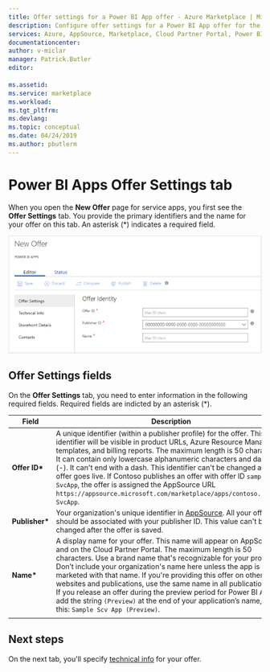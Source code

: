 ```yaml
---
title: Offer settings for a Power BI App offer - Azure Marketplace | Microsoft Docs
description: Configure offer settings for a Power BI App offer for the Microsoft AppSource marketplace. 
services: Azure, AppSource, Marketplace, Cloud Partner Portal, Power BI
documentationcenter:
author: v-miclar
manager: Patrick.Butler  
editor:

ms.assetid: 
ms.service: marketplace
ms.workload: 
ms.tgt_pltfrm: 
ms.devlang: 
ms.topic: conceptual
ms.date: 04/24/2019
ms.author: pbutlerm
---
```


# Power BI Apps Offer Settings tab

When you open the **New Offer** page for service apps, you first see the **Offer Settings** tab. You provide the primary identifiers and the name for your offer on this tab. An asterisk (*) indicates a required field.

![Offer Settings tab](./media/offer-settings-tab.png)


## Offer Settings fields 

On the **Offer Settings** tab, you need to enter information in the following required fields. Required fields are indicted by an asterisk (*).

|  Field        |  Description                                                               |
|---------------|----------------------------------------------------------------------------|
| **Offer ID\***  | A unique identifier (within a publisher profile) for the offer. This identifier will be visible in product URLs, Azure Resource Manager templates, and billing reports. The maximum length is 50 characters. It can contain only lowercase alphanumeric characters and dashes (-). It can't end with a dash. This identifier can't be changed after an offer goes live. If Contoso publishes an offer with offer ID `sample-SvcApp`, the offer is assigned the AppSource URL `https://appsource.microsoft.com/marketplace/apps/contoso.sample-SvcApp`.      |
| **Publisher\*** | Your organization's unique identifier in [AppSource](https://appsource.microsoft.com). All your offerings should be associated with your publisher ID. This value can't be changed after the offer is saved.                         |
| **Name\***      | A display name for your offer. This name will appear on AppSource and on the Cloud Partner Portal. The maximum length is 50 characters. Use a brand name that's recognizable for your product. Don’t include your organization's name here unless the app is marketed with that name. If you're providing this offer on other websites and publications, use the same name in all publications.    <br/>If you release an offer during the preview period for Power BI Apps, add the string `(Preview)` at the end of your application’s name, like this: `Sample Scv App (Preview)`. |
|     |     |


## Next steps

On the next tab, you'll specify [technical info](./cpp-technical-info-tab.md) for your offer.
